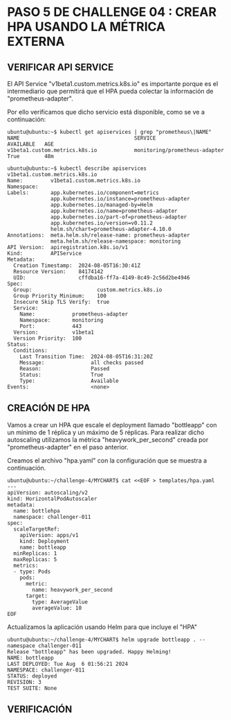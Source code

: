 # PASO 5 DE CHALLENGE 04 : CREAR HPA USANDO LA MÉTRICA EXTERNA

## VERIFICAR API SERVICE

El API Service "v1beta1.custom.metrics.k8s.io" es importante porque es el intermediario que permitirá que el HPA pueda colectar la información de "prometheus-adapter".

Por ello verificamos que dicho servicio está disponible, como se ve a continuación:

```
ubuntu@ubuntu:~$ kubectl get apiservices | grep "prometheus\|NAME"
NAME                                     SERVICE                         AVAILABLE   AGE
v1beta1.custom.metrics.k8s.io            monitoring/prometheus-adapter   True        48m
```
```
ubuntu@ubuntu:~$ kubectl describe apiservices v1beta1.custom.metrics.k8s.io
Name:         v1beta1.custom.metrics.k8s.io
Namespace:
Labels:       app.kubernetes.io/component=metrics
              app.kubernetes.io/instance=prometheus-adapter
              app.kubernetes.io/managed-by=Helm
              app.kubernetes.io/name=prometheus-adapter
              app.kubernetes.io/part-of=prometheus-adapter
              app.kubernetes.io/version=v0.11.2
              helm.sh/chart=prometheus-adapter-4.10.0
Annotations:  meta.helm.sh/release-name: prometheus-adapter
              meta.helm.sh/release-namespace: monitoring
API Version:  apiregistration.k8s.io/v1
Kind:         APIService
Metadata:
  Creation Timestamp:  2024-08-05T16:30:41Z
  Resource Version:    84174142
  UID:                 cffdba16-ff7a-4149-8c49-2c56d2be4946
Spec:
  Group:                     custom.metrics.k8s.io
  Group Priority Minimum:    100
  Insecure Skip TLS Verify:  true
  Service:
    Name:            prometheus-adapter
    Namespace:       monitoring
    Port:            443
  Version:           v1beta1
  Version Priority:  100
Status:
  Conditions:
    Last Transition Time:  2024-08-05T16:31:20Z
    Message:               all checks passed
    Reason:                Passed
    Status:                True
    Type:                  Available
Events:                    <none>
```

## CREACIÓN DE HPA

Vamos a crear un HPA que escale el deployment llamado "bottleapp" con un mínimo de 1 réplica y un máximo de 5 réplicas. Para realizar dicho autoscaling utilizamos la métrica "heavywork_per_second" creada por "prometheus-adapter" en el paso anterior.

Creamos el archivo "hpa.yaml" con la configuración que se muestra a continuación. 

```
ubuntu@ubuntu:~/challenge-4/MYCHART$ cat <<EOF > templates/hpa.yaml
---
apiVersion: autoscaling/v2
kind: HorizontalPodAutoscaler
metadata:
  name: bottlehpa
  namespace: challenger-011
spec:
  scaleTargetRef:
    apiVersion: apps/v1
    kind: Deployment
    name: bottleapp
  minReplicas: 1
  maxReplicas: 5
  metrics:
  - type: Pods
    pods:
      metric:
        name: heavywork_per_second
      target:
        type: AverageValue
        averageValue: 10
EOF
```

Actualizamos la aplicación usando Helm para que incluye el "HPA"

```
ubuntu@ubuntu:~/challenge-4/MYCHART$ helm upgrade bottleapp . --namespace challenger-011
Release "bottleapp" has been upgraded. Happy Helming!
NAME: bottleapp
LAST DEPLOYED: Tue Aug  6 01:56:21 2024
NAMESPACE: challenger-011
STATUS: deployed
REVISION: 3
TEST SUITE: None
```



## VERIFICACIÓN



